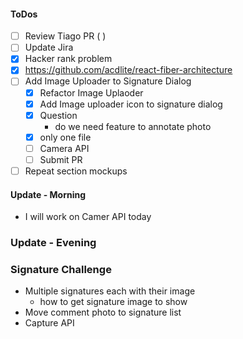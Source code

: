 #### ToDos
- [ ] Review Tiago PR ( )
- [ ] Update Jira
- [x] Hacker rank problem
- [x] https://github.com/acdlite/react-fiber-architecture
- [ ] Add Image Uploader to Signature Dialog
  - [x] Refactor Image Uplaoder
  - [x] Add Image uploader icon to signature dialog
  - [x] Question 
    - do we need feature to annotate photo
  - [x] only one file
  - [ ] Camera API
  - [ ] Submit PR
- [ ] Repeat section mockups

#### Update - Morning
- I will work on Camer API today


### Update - Evening

### Signature Challenge
- Multiple signatures each with their image
  - how to get signature image to show
- Move comment photo to signature list
- Capture API
